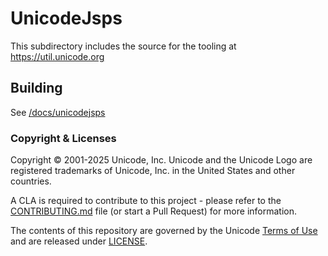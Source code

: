 # UnicodeJsps

This subdirectory includes the source for the tooling at <https://util.unicode.org>

## Building

See [/docs/unicodejsps](../docs/unicodejsps/index.md)

### Copyright & Licenses

Copyright © 2001-2025 Unicode, Inc. Unicode and the Unicode Logo are registered trademarks of Unicode, Inc. in the United States and other countries.

A CLA is required to contribute to this project - please refer to the [CONTRIBUTING.md](https://github.com/unicode-org/.github/blob/main/.github/CONTRIBUTING.md) file (or start a Pull Request) for more information.

The contents of this repository are governed by the Unicode [Terms of Use](https://www.unicode.org/copyright.html) and are released under [LICENSE](../LICENSE).
